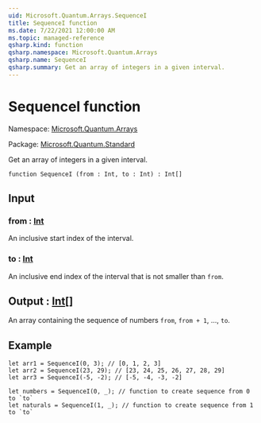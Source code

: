 ```yaml
---
uid: Microsoft.Quantum.Arrays.SequenceI
title: SequenceI function
ms.date: 7/22/2021 12:00:00 AM
ms.topic: managed-reference
qsharp.kind: function
qsharp.namespace: Microsoft.Quantum.Arrays
qsharp.name: SequenceI
qsharp.summary: Get an array of integers in a given interval.
---
```


# SequenceI function

Namespace: [Microsoft.Quantum.Arrays](xref:Microsoft.Quantum.Arrays)

Package: [Microsoft.Quantum.Standard](https://nuget.org/packages/Microsoft.Quantum.Standard)


Get an array of integers in a given interval.

```qsharp
function SequenceI (from : Int, to : Int) : Int[]
```


## Input

### from : [Int](xref:microsoft.quantum.qsharp.valueliterals#int-literals)

An inclusive start index of the interval.


### to : [Int](xref:microsoft.quantum.qsharp.valueliterals#int-literals)

An inclusive end index of the interval that is not smaller than `from`.



## Output : [Int](xref:microsoft.quantum.qsharp.valueliterals#int-literals)[]

An array containing the sequence of numbers `from`, `from + 1`, ...,`to`.

## Example

```qsharplet arr1 = SequenceI(0, 3); // [0, 1, 2, 3]let arr2 = SequenceI(23, 29); // [23, 24, 25, 26, 27, 28, 29]let arr3 = SequenceI(-5, -2); // [-5, -4, -3, -2]let numbers = SequenceI(0, _); // function to create sequence from 0 to `to`let naturals = SequenceI(1, _); // function to create sequence from 1 to `to````
